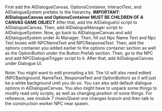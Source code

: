 First add the AIDialogueCanvas, OptionsContainer, InteractText, and AIDialogueSystem prefabs to the hierarchy. **IMPORTANT: AIDialogueCanvas and OptionsContainer MUST BE CHILDREN OF A CANVAS GAME OBJECT** After that, add the AIDialogueUi script to AIDialogueCanvas. Then, add AIDialogueManager script to AIDialogueSystem. Now, go back to AIDialogueCanvas and add AiDialogueSystem under Ai Manager. Then, fill out Npc Name Text and Npc Text boxes with NPCNameText and NPCResponseText. Then, add the options container you added earlier to the options container section as well as the OptionButton under the Button Prefab section. Then, go to the NPC and add NPCDialogueTrigger script to it. After that, add AiDialogueCanvas under Dialogue UI. 


Note: You might want to edit prompting a bit. The UI will also need edited (NPCBackground, NameText, ResponseText and OptionButton) as it will just be a white background until you do so. You can also add default dialogue options in AIDialogueCanvas. You also might have to unpack some things to modify read only scripts, as well as changing position of some things. For reference, see module 7 /main/Quest one changes branch and then talk to the construction worker NPC near spawn.
